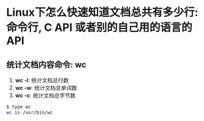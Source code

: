  # Linux下怎么快速知道文档总共有多少行: 命令行, C API 或者别的自己用的语言的API

 ## 统计文档内容命令: wc

 1. **wc -l**: 统计文档总行数
 2. **wc -w**: 统计文档总单词数
 3. **wc -c**: 统计文档总字节数

 ```bash
$ type wc
wc is /usr/bin/wc
 ```